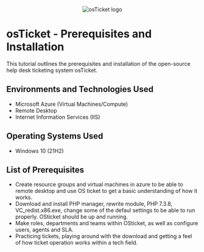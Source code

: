 <p align="center">
<img src="https://i.imgur.com/Clzj7Xs.png" alt="osTicket logo"/>
</p>

<h1>osTicket - Prerequisites and Installation</h1>
This tutorial outlines the prerequisites and installation of the open-source help desk ticketing system osTicket.<br />


<h2>Environments and Technologies Used</h2>

- Microsoft Azure (Virtual Machines/Compute)
- Remote Desktop
- Internet Information Services (IIS)

<h2>Operating Systems Used </h2>

- Windows 10</b> (21H2)

<h2>List of Prerequisites</h2>

- Create resource groups and virtual machines in azure to be able to remote desktop and use OS ticket to get a basic understanding of how it works. 
- Download and install PHP manager, rewrite module, PHP 7.3.8, VC_redist.x86.exe, change some of the defaul settings to be able to run properly. OSticket should be up and running. 
- Make roles, departments and teams within OSticket, as well as configure users, agents and SLA.
- Practicing tickets, playing around with the download and getting a feel of how ticket operation works within a tech field. 
